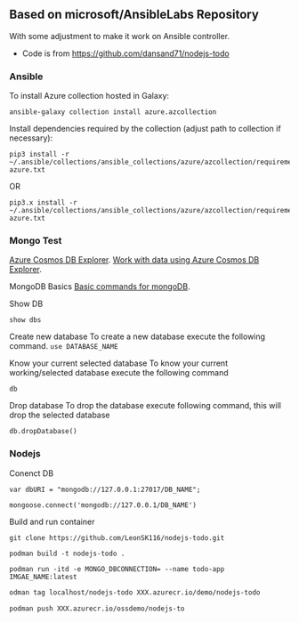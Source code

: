 ## Based on microsoft/AnsibleLabs Repository
With some adjustment to make it work on Ansible controller.

- Code is from https://github.com/dansand71/nodejs-todo

### Ansible
To install Azure collection hosted in Galaxy:

```
ansible-galaxy collection install azure.azcollection
```

Install dependencies required by the collection (adjust path to collection if necessary):

```
pip3 install -r ~/.ansible/collections/ansible_collections/azure/azcollection/requirements-azure.txt
```
OR

```
pip3.x install -r ~/.ansible/collections/ansible_collections/azure/azcollection/requirements-azure.txt
```


### Mongo Test
[Azure Cosmos DB Explorer](https://cosmos.azure.com/).
[Work with data using Azure Cosmos DB Explorer](https://learn.microsoft.com/en-us/azure/cosmos-db/data-explorer).

MongoDB Basics 
[Basic commands for mongoDB](https://blog.e-zest.com/basic-commands-for-mongodb).

Show DB

```show dbs```

Create new database
To create a new database execute the following command.
```use DATABASE_NAME```


Know your current selected database
To know your current working/selected database execute the following command

```db```

Drop database
To drop the database execute following command, this will drop the selected database

```db.dropDatabase()```


### Nodejs
Conenct DB

```
var dbURI = "mongodb://127.0.0.1:27017/DB_NAME";
```

```
mongoose.connect('mongodb://127.0.0.1/DB_NAME')
```


Build and run container

```
git clone https://github.com/LeonSK116/nodejs-todo.git
```

```
podman build -t nodejs-todo .
```

```
podman run -itd -e MONGO_DBCONNECTION= --name todo-app IMGAE_NAME:latest
```

```p
odman tag localhost/nodejs-todo XXX.azurecr.io/demo/nodejs-todo
```

```
podman push XXX.azurecr.io/ossdemo/nodejs-to
```
